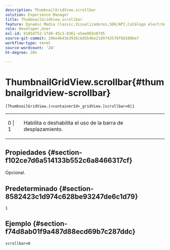```yaml
---
description: ThumbnailGridView.scrollbar
solution: Experience Manager
title: ThumbnailGridView.scrollbar
feature: Dynamic Media Classic,Visualizadores,SDK/API,Catálogo electrónico
role: Developer,User
exl-id: 9185d752-1fd8-45c3-8361-e5ee803e87d5
source-git-commit: 206e4643e3926cb85b4be2189743578f88180be7
workflow-type: tm+mt
source-wordcount: '24'
ht-degree: 20%

---
```


# ThumbnailGridView.scrollbar{#thumbnailgridview-scrollbar}

`[ThumbnailGridView.|<containerId>_gridView.]scrollbar=0|1`

<table id="table_70E6FDB62C2C4DBBB26BEBAD37A181AD"> 
 <tbody> 
  <tr> 
   <td> <p> <span class="codeph"> 0 | 1</span> </p> </td> 
   <td> <p> Habilita o deshabilita el uso de la barra de desplazamiento. </p> </td> 
  </tr> 
 </tbody> 
</table>

## Propiedades {#section-f102ce7d6a514133b552c6a8466317cf}

Opcional.

## Predeterminado {#section-8582423c1d974c628be93247de6c1d79}

`1`

## Ejemplo {#section-f74d8ab01f9a487d88ecd69b7c287ddc}

`scrollbar=0`
